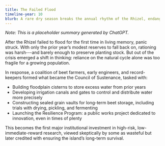```yaml
---
title: The Failed Flood
timeline-year: 10
blurb: A rare dry season breaks the annual rhythm of the Rhizel, endangering the next harvest. Rationing is introduced, and the crisis catalyzes the development of irrigation systems and surplus management strategies.
---
```


*Note: This is a placeholder summary generated by ChatGPT.*

After the Rhizel failed to flood for the first time in living memory, panic struck. With only the prior year’s modest reserves to fall back on, rationing was harsh---and barely enough to preserve planting stock. But out of the crisis emerged a shift in thinking: reliance on the natural cycle alone was too fragile for a growing population.

In response, a coalition of beet farmers, early engineers, and record-keepers formed what became the Council of Sustenance, tasked with:

- Building floodplain cisterns to store excess water from prior years
- Developing irrigation canals and gates to control and distribute water more precisely
- Constructing sealed grain vaults for long-term beet storage, including trials with drying, pickling, and fermenting
- Launching the Resilience Program: a public works project dedicated to innovation, even in times of plenty

This becomes the first major institutional investment in high-risk, low-immediate-reward research, viewed skeptically by some as wasteful but later credited with ensuring the island’s long-term survival.
